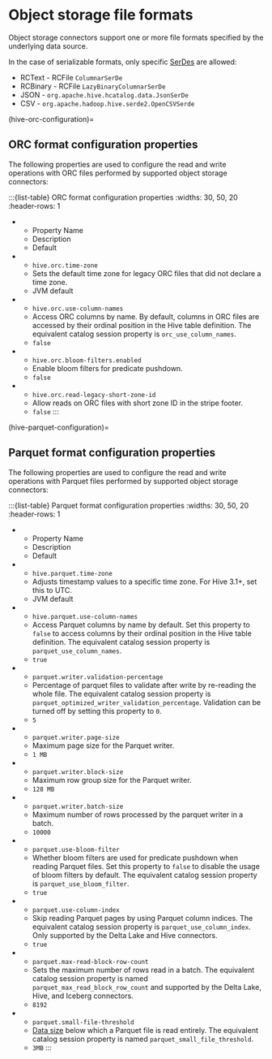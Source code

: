 # Object storage file formats

Object storage connectors support one or more file formats specified by the
underlying data source.

In the case of serializable formats, only specific
[SerDes](https://www.wikipedia.org/wiki/SerDes) are allowed:

- RCText - RCFile `ColumnarSerDe`
- RCBinary - RCFile `LazyBinaryColumnarSerDe`
- JSON - `org.apache.hive.hcatalog.data.JsonSerDe`
- CSV - `org.apache.hadoop.hive.serde2.OpenCSVSerde`

(hive-orc-configuration)=

## ORC format configuration properties

The following properties are used to configure the read and write operations
with ORC files performed by supported object storage connectors:

:::{list-table} ORC format configuration properties
:widths: 30, 50, 20
:header-rows: 1

* - Property Name
  - Description
  - Default
* - `hive.orc.time-zone`
  - Sets the default time zone for legacy ORC files that did not declare a time
    zone.
  - JVM default
* - `hive.orc.use-column-names`
  - Access ORC columns by name. By default, columns in ORC files are accessed by
    their ordinal position in the Hive table definition. The equivalent catalog
    session property is `orc_use_column_names`.
  - `false`
* - `hive.orc.bloom-filters.enabled`
  - Enable bloom filters for predicate pushdown.
  - `false`
* - `hive.orc.read-legacy-short-zone-id`
  - Allow reads on ORC files with short zone ID in the stripe footer.
  - `false`
:::

(hive-parquet-configuration)=

## Parquet format configuration properties

The following properties are used to configure the read and write operations
with Parquet files performed by supported object storage connectors:

:::{list-table} Parquet format configuration properties
:widths: 30, 50, 20
:header-rows: 1

* - Property Name
  - Description
  - Default
* - `hive.parquet.time-zone`
  - Adjusts timestamp values to a specific time zone. For Hive 3.1+, set this to
    UTC.
  - JVM default
* - `hive.parquet.use-column-names`
  - Access Parquet columns by name by default. Set this property to `false` to
    access columns by their ordinal position in the Hive table definition. The
    equivalent catalog session property is `parquet_use_column_names`.
  - `true`
* - `parquet.writer.validation-percentage`
  - Percentage of parquet files to validate after write by re-reading the whole
    file. The equivalent catalog session property is
    `parquet_optimized_writer_validation_percentage`. Validation can be turned
    off by setting this property to `0`.
  - `5`
* - `parquet.writer.page-size`
  - Maximum page size for the Parquet writer.
  - `1 MB`
* - `parquet.writer.block-size`
  - Maximum row group size for the Parquet writer.
  - `128 MB`
* - `parquet.writer.batch-size`
  - Maximum number of rows processed by the parquet writer in a batch.
  - `10000`
* - `parquet.use-bloom-filter`
  - Whether bloom filters are used for predicate pushdown when reading Parquet
    files. Set this property to `false` to disable the usage of bloom filters by
    default. The equivalent catalog session property is
    `parquet_use_bloom_filter`.
  - `true`
* - `parquet.use-column-index`
  - Skip reading Parquet pages by using Parquet column indices. The equivalent
    catalog session property is `parquet_use_column_index`. Only supported by
    the Delta Lake and Hive connectors.
  - `true`
* - `parquet.max-read-block-row-count`
  - Sets the maximum number of rows read in a batch. The equivalent catalog
    session property is named `parquet_max_read_block_row_count` and supported
    by the Delta Lake, Hive, and Iceberg connectors.
  - `8192`
* - `parquet.small-file-threshold`
  - [Data size](prop-type-data-size) below which a Parquet file is read
    entirely. The equivalent catalog session property is named
    `parquet_small_file_threshold`.
  - `3MB`
:::
